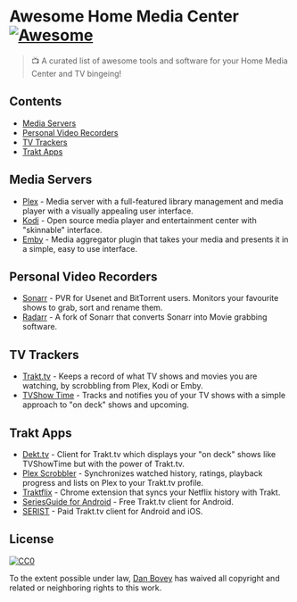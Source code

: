 # Awesome Home Media Center [![Awesome](https://cdn.rawgit.com/sindresorhus/awesome/d7305f38d29fed78fa85652e3a63e154dd8e8829/media/badge.svg)](https://github.com/sindresorhus/awesome)
> 📺 A curated list of awesome tools and software for your Home Media Center and TV bingeing!

## Contents

- [Media Servers](#media-servers)
- [Personal Video Recorders](#personal-video-recorders)
- [TV Trackers](#tv-trackers)
- [Trakt Apps](#trakt-apps)

## Media Servers

- [Plex](https://www.plex.tv/) - Media server with a full-featured library management and media player with a visually appealing user interface.
- [Kodi](https://kodi.tv/) - Open source media player and entertainment center with "skinnable" interface.
- [Emby](https://emby.media/) - Media aggregator plugin that takes your media and presents it in a simple, easy to use interface.
  
## Personal Video Recorders

- [Sonarr](https://sonarr.tv/) - PVR for Usenet and BitTorrent users. Monitors your favourite shows to grab, sort and rename them.
- [Radarr](http://radarr.video/) - A fork of Sonarr that converts Sonarr into Movie grabbing software.

## TV Trackers

- [Trakt.tv](https://trakt.tv) - Keeps a record of what TV shows and movies you are watching, by scrobbling from Plex, Kodi or Emby.
- [TVShow Time](https://www.tvshowtime.com) - Tracks and notifies you of your TV shows with a simple approach to "on deck" shows and upcoming.

## Trakt Apps

- [Dekt.tv](https://dekt.tv) - Client for Trakt.tv which displays your "on deck" shows like TVShowTime but with the power of Trakt.tv.
- [Plex Scrobbler](https://github.com/trakt/Plex-Trakt-Scrobbler) - Synchronizes watched history, ratings, playback progress and lists on Plex to your Trakt.tv profile.
- [Traktflix](https://tegon.github.io/traktflix/) - Chrome extension that syncs your Netflix history with Trakt.
- [SeriesGuide for Android](https://seriesgui.de/) - Free Trakt.tv client for Android.
- [SERIST](http://seristapp.com/) - Paid Trakt.tv client for Android and iOS.
  
## License

[![CC0](http://mirrors.creativecommons.org/presskit/buttons/88x31/svg/cc-zero.svg)](https://creativecommons.org/publicdomain/zero/1.0/)

To the extent possible under law, [Dan Bovey](https://github.com/danbovey) has waived all copyright and related or neighboring rights to this work.
